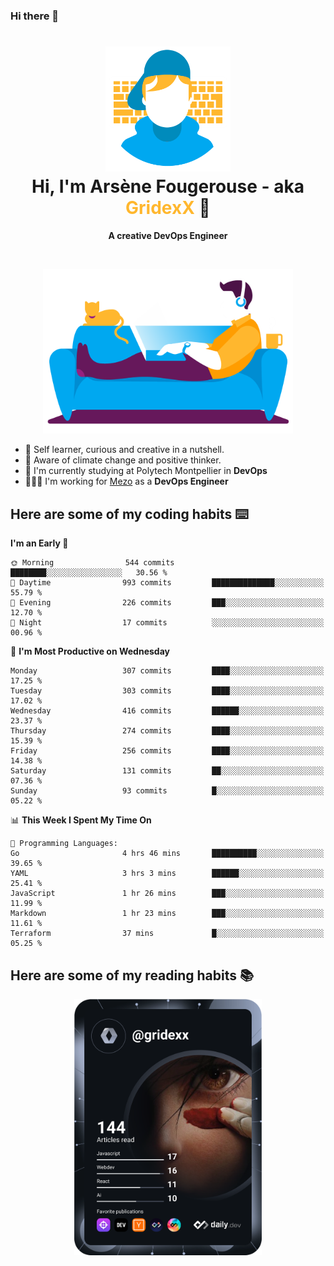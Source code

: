 ### Hi there 👋

<!--
**GridexX/gridexx** is a ✨ _special_ ✨ repository because its `README.md` (this file) appears on your GitHub profile.

Here are some ideas to get you started:

- 🔭 I’m currently working on ...
- 🌱 I’m currently learning ...
- 👯 I’m looking to collaborate on ...
- 🤔 I’m looking for help with ...
- 💬 Ask me about ...
- 📫 How to reach me: ...
- 😄 Pronouns: ...
- ⚡ Fun fact: ...
-->


<!-- Header -->
<h1 align="center">
  <img src="./images/user_profile.png" width="200">
  <br>
  Hi, I'm Arsène Fougerouse - aka <span style="color:#ffb72e">GridexX</span> 👋
</h1>


<p align="center">
  <b>A creative DevOps Engineer </b>
</p>
<br/>
<p align="center">
  <img src="./images/man_couch.png" width="400">
</p>

- 🎨 Self learner, curious and creative in a nutshell. 
- 🌱 Aware of climate change and positive thinker.
- 📕 I'm currently studying at Polytech Montpellier in **DevOps**
- 👨🏻‍💻 I'm working for [Mezo](https://meso-lr.umontpellier.fr/) as a **DevOps Engineer**


## Here are some of my coding habits ⌨️

<!-- Add a section about tech and Ops stack
  Like this one : https://github.com/Xanthus58#-tech-stack
-->
<!--START_SECTION:waka-->
**I'm an Early 🐤** 

```text
🌞 Morning                544 commits         ████████░░░░░░░░░░░░░░░░░   30.56 % 
🌆 Daytime                993 commits         ██████████████░░░░░░░░░░░   55.79 % 
🌃 Evening                226 commits         ███░░░░░░░░░░░░░░░░░░░░░░   12.70 % 
🌙 Night                  17 commits          ░░░░░░░░░░░░░░░░░░░░░░░░░   00.96 % 
```
📅 **I'm Most Productive on Wednesday** 

```text
Monday                   307 commits         ████░░░░░░░░░░░░░░░░░░░░░   17.25 % 
Tuesday                  303 commits         ████░░░░░░░░░░░░░░░░░░░░░   17.02 % 
Wednesday                416 commits         ██████░░░░░░░░░░░░░░░░░░░   23.37 % 
Thursday                 274 commits         ████░░░░░░░░░░░░░░░░░░░░░   15.39 % 
Friday                   256 commits         ████░░░░░░░░░░░░░░░░░░░░░   14.38 % 
Saturday                 131 commits         ██░░░░░░░░░░░░░░░░░░░░░░░   07.36 % 
Sunday                   93 commits          █░░░░░░░░░░░░░░░░░░░░░░░░   05.22 % 
```


📊 **This Week I Spent My Time On** 

```text
💬 Programming Languages: 
Go                       4 hrs 46 mins       ██████████░░░░░░░░░░░░░░░   39.65 % 
YAML                     3 hrs 3 mins        ██████░░░░░░░░░░░░░░░░░░░   25.41 % 
JavaScript               1 hr 26 mins        ███░░░░░░░░░░░░░░░░░░░░░░   11.99 % 
Markdown                 1 hr 23 mins        ███░░░░░░░░░░░░░░░░░░░░░░   11.61 % 
Terraform                37 mins             █░░░░░░░░░░░░░░░░░░░░░░░░   05.25 % 
```


<!--END_SECTION:waka-->

## Here are some of my reading habits 📚
<div  align="center">
  <img src="./images/devcard.svg" width="300">
</div>
